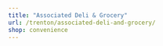 ```yaml
---
title: "Associated Deli & Grocery"
url: /trenton/associated-deli-and-grocery/
shop: convenience
---
```

